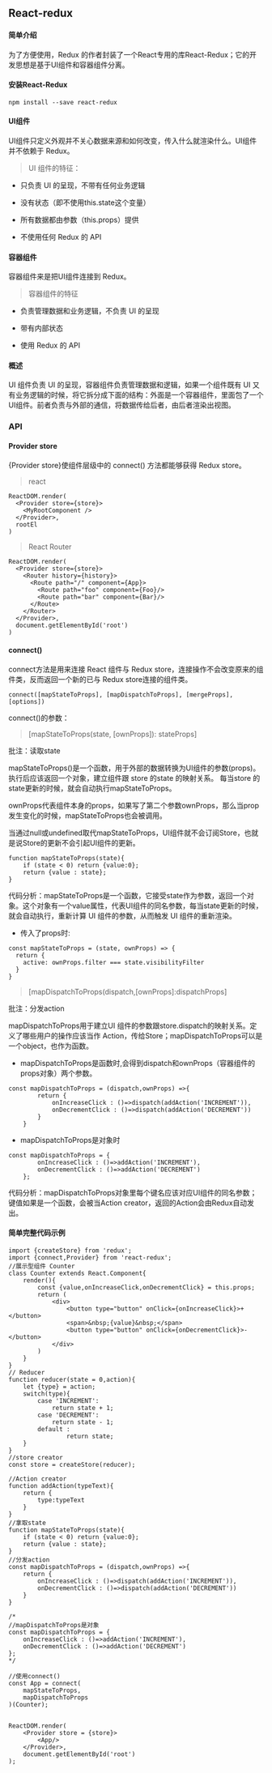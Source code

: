 ## React-redux

#### 简单介绍

为了方便使用，Redux 的作者封装了一个React专用的库React-Redux；它的开发思想是基于UI组件和容器组件分离。

#### 安装React-Redux

```
npm install --save react-redux
```

#### UI组件

UI组件只定义外观并不关心数据来源和如何改变，传入什么就渲染什么。UI组件并不依赖于 Redux。

> UI 组件的特征：

* 只负责 UI 的呈现，不带有任何业务逻辑

* 没有状态（即不使用this.state这个变量）

* 所有数据都由参数（this.props）提供

* 不使用任何 Redux 的 API

#### 容器组件

容器组件来是把UI组件连接到 Redux。

> 容器组件的特征

* 负责管理数据和业务逻辑，不负责 UI 的呈现

* 带有内部状态

* 使用 Redux 的 API

#### 概述

UI 组件负责 UI 的呈现，容器组件负责管理数据和逻辑，如果一个组件既有 UI 又有业务逻辑的时候，将它拆分成下面的结构：外面是一个容器组件，里面包了一个UI组件。前者负责与外部的通信，将数据传给后者，由后者渲染出视图。

### API

#### Provider store

{Provider store}使组件层级中的 connect() 方法都能够获得 Redux store。

> react


    ReactDOM.render(
      <Provider store={store}>
        <MyRootComponent />
      </Provider>,
      rootEl
    )


> React Router


    ReactDOM.render(
      <Provider store={store}>
        <Router history={history}>
          <Route path="/" component={App}>
            <Route path="foo" component={Foo}/>
            <Route path="bar" component={Bar}/>
          </Route>
        </Router>
      </Provider>,
      document.getElementById('root')
    )


#### connect() 

connect方法是用来连接 React 组件与 Redux store，连接操作不会改变原来的组件类，反而返回一个新的已与 Redux store连接的组件类。

```
connect([mapStateToProps], [mapDispatchToProps], [mergeProps], [options])
```

connect()的参数：

> [mapStateToProps(state, [ownProps]): stateProps]

批注：读取state

mapStateToProps()是一个函数，用于外部的数据转换为UI组件的参数(props)。执行后应该返回一个对象，建立组件跟 store 的state 的映射关系。
每当store 的state更新的时候，就会自动执行mapStateToProps。

ownProps代表组件本身的props，如果写了第二个参数ownProps，那么当prop发生变化的时候，mapStateToProps也会被调用。

当通过null或undefined取代mapStateToProps，UI组件就不会订阅Store，也就是说Store的更新不会引起UI组件的更新。

```
function mapStateToProps(state){
    if (state < 0) return {value:0};
    return {value : state};
}
```

代码分析：mapStateToProps是一个函数，它接受state作为参数，返回一个对象。这个对象有一个value属性，代表UI组件的同名参数，每当state更新的时候，就会自动执行，重新计算 UI 组件的参数，从而触发 UI 组件的重新渲染。

* 传入了props时:

```
const mapStateToProps = (state, ownProps) => {
  return {
    active: ownProps.filter === state.visibilityFilter
  }
}
```

> [mapDispatchToProps(dispatch,[ownProps]:dispatchProps]

批注：分发action

mapDispatchToProps用于建立UI 组件的参数跟store.dispatch的映射关系。定义了哪些用户的操作应该当作 Action，传给Store；mapDispatchToProps可以是一个object，也作为函数。

* mapDispatchToProps是函数时,会得到dispatch和ownProps（容器组件的props对象）两个参数。

```
const mapDispatchToProps = (dispatch,ownProps) =>{
        return {
            onIncreaseClick : ()=>dispatch(addAction('INCREMENT')),
            onDecrementClick : ()=>dispatch(addAction('DECREMENT'))
        }
    }
```

* mapDispatchToProps是对象时
 
```
const mapDispatchToProps = {
        onIncreaseClick : ()=>addAction('INCREMENT'),
        onDecrementClick : ()=>addAction('DECREMENT')
    };
```

代码分析：mapDispatchToProps对象里每个键名应该对应UI组件的同名参数；键值如果是一个函数，会被当Action creator，返回的Action会由Redux自动发出。


#### 简单完整代码示例

    import {createStore} from 'redux';
    import {connect,Provider} from 'react-redux';
    //展示型组件 Counter
    class Counter extends React.Component{
        render(){
            const {value,onIncreaseClick,onDecrementClick} = this.props;
            return (
                <div>
                    <button type="button" onClick={onIncreaseClick}>+</button>
                    <span>&nbsp;{value}&nbsp;</span>
                    <button type="button" onClick={onDecrementClick}>-</button>
                </div>
            )
        }
    }
    // Reducer
    function reducer(state = 0,action){
        let {type} = action;
        switch(type){
            case 'INCREMENT':
                return state + 1;
            case 'DECREMENT':
                return state - 1;
            default :
                    return state;
        }
    }
    //store creator
    const store = createStore(reducer);
    
    //Action creator
    function addAction(typeText){
        return {
            type:typeText
        }
    }
    //拿取state
    function mapStateToProps(state){
        if (state < 0) return {value:0};
        return {value : state};
    }
    //分发action
    const mapDispatchToProps = (dispatch,ownProps) =>{
        return {
            onIncreaseClick : ()=>dispatch(addAction('INCREMENT')),
            onDecrementClick : ()=>dispatch(addAction('DECREMENT'))
        }
    }
    
    /*
    //mapDispatchToProps是对象
    const mapDispatchToProps = {
        onIncreaseClick : ()=>addAction('INCREMENT'),
        onDecrementClick : ()=>addAction('DECREMENT')
    };
    */
    
    //使用connect()
    const App = connect(
        mapStateToProps,
        mapDispatchToProps
    )(Counter);
    
    
    ReactDOM.render(
        <Provider store = {store}>
            <App/>
        </Provider>,
        document.getElementById('root')
    );





